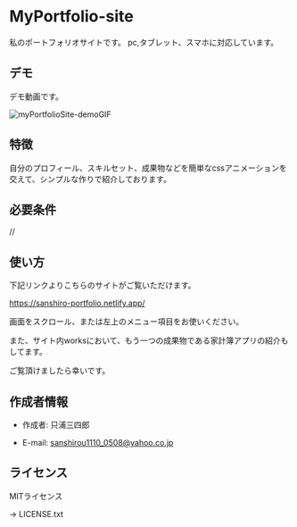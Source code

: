 # MyPortfolio-site

私のポートフォリオサイトです。
pc,タブレット、スマホに対応しています。

## デモ

デモ動画です。

![myPortfolioSite-demoGIF](https://user-images.githubusercontent.com/66013439/100847702-7c15c280-34c3-11eb-9b22-b5bdf6717762.gif)

## 特徴

自分のプロフィール、スキルセット、成果物などを簡単なcssアニメーションを交えて、シンプルな作りで紹介しております。

## 必要条件

//

## 使い方

下記リンクよりこちらのサイトがご覧いただけます。

<https://sanshiro-portfolio.netlify.app/>

画面をスクロール、または左上のメニュー項目をお使いください。

また、サイト内worksにおいて、もう一つの成果物である家計簿アプリの紹介もしてます。

ご覧頂けましたら幸いです。

## 作成者情報

* 作成者: 只浦三四郎

* E-mail: sanshirou1110_0508@yahoo.co.jp

## ライセンス

MITライセンス

→ LICENSE.txt
